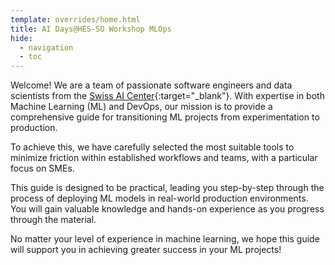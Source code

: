 ```yaml
---
template: overrides/home.html
title: AI Days@HES-SO Workshop MLOps
hide:
  - navigation
  - toc
---
```


Welcome! We are a team of passionate software engineers and data scientists from
the [Swiss AI Center](https://www.hes-so.ch/swiss-ai-center){:target="\_blank"}.
With expertise in both Machine Learning (ML) and DevOps, our mission is to
provide a comprehensive guide for transitioning ML projects from experimentation
to production.

To achieve this, we have carefully selected the most suitable tools to minimize
friction within established workflows and teams, with a particular focus on
SMEs.

This guide is designed to be practical, leading you step-by-step through the
process of deploying ML models in real-world production environments. You will
gain valuable knowledge and hands-on experience as you progress through the
material.

No matter your level of experience in machine learning, we hope this guide will
support you in achieving greater success in your ML projects!
